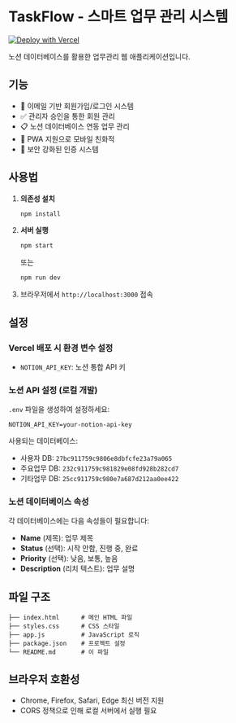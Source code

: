 # TaskFlow - 스마트 업무 관리 시스템

[![Deploy with Vercel](https://vercel.com/button)](https://vercel.com/new/clone?repository-url=https://github.com/leoking9009/new)

노션 데이터베이스를 활용한 업무관리 웹 애플리케이션입니다.

## 기능
- 📧 이메일 기반 회원가입/로그인 시스템
- ✅ 관리자 승인을 통한 회원 관리
- 📋 노션 데이터베이스 연동 업무 관리
- 📱 PWA 지원으로 모바일 친화적
- 🔐 보안 강화된 인증 시스템

## 사용법

1. **의존성 설치**
   ```bash
   npm install
   ```

2. **서버 실행**
   ```bash
   npm start
   ```
   또는
   ```bash
   npm run dev
   ```

3. 브라우저에서 `http://localhost:3000` 접속

## 설정

### Vercel 배포 시 환경 변수 설정
- `NOTION_API_KEY`: 노션 통합 API 키

### 노션 API 설정 (로컬 개발)
`.env` 파일을 생성하여 설정하세요:
```
NOTION_API_KEY=your-notion-api-key
```

사용되는 데이터베이스:
- 사용자 DB: `27bc911759c9806e8dbfcfe23a79a065`
- 주요업무 DB: `232c911759c981829e08fd928b282cd7`
- 기타업무 DB: `25cc911759c980e7a687d212aa0ee422`

### 노션 데이터베이스 속성
각 데이터베이스에는 다음 속성들이 필요합니다:
- **Name** (제목): 업무 제목
- **Status** (선택): 시작 안함, 진행 중, 완료
- **Priority** (선택): 낮음, 보통, 높음
- **Description** (리치 텍스트): 업무 설명

## 파일 구조
```
├── index.html      # 메인 HTML 파일
├── styles.css      # CSS 스타일
├── app.js          # JavaScript 로직
├── package.json    # 프로젝트 설정
└── README.md       # 이 파일
```

## 브라우저 호환성
- Chrome, Firefox, Safari, Edge 최신 버전 지원
- CORS 정책으로 인해 로컬 서버에서 실행 필요